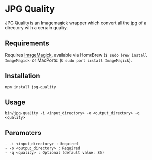 # JPG Quality

JPG Quality is an Imagemagick wrapper which convert all the jpg of a directory with a certain quality.

## Requirements

Requires [ImageMagick](http://www.imagemagick.org), available via HomeBrew (`$ sudo brew install ImageMagick`) or MacPorts: (`$ sudo port install ImageMagick`).

## Installation

	npm install jpg-quality

## Usage
	
	bin/jpg-quality -i <input_directory> -o <output_directory> -q <quality>


## Paramaters

	- -i <input_directory> : Required
	- -o <output_directory> : Required
	- -q <quality> : Optional (default value: 85)
